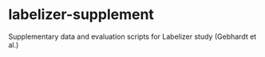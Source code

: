 # labelizer-supplement
Supplementary data and evaluation scripts for Labelizer study (Gebhardt et al.)
